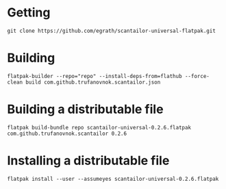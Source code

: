 # Getting #
```
git clone https://github.com/egrath/scantailor-universal-flatpak.git
```

# Building #
```
flatpak-builder --repo="repo" --install-deps-from=flathub --force-clean build com.github.trufanovnok.scantailor.json
```

# Building a distributable file #
```
flatpak build-bundle repo scantailor-universal-0.2.6.flatpak com.github.trufanovnok.scantailor 0.2.6
```

# Installing a distributable file #
```
flatpak install --user --assumeyes scantailor-universal-0.2.6.flatpak
```

